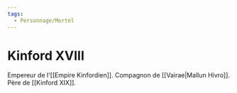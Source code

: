 ```yaml
---
tags:
  - Personnage/Mortel
---
```


# Kinford XVIII

Empereur de l'[[Empire Kinfordien]].
Compagnon de [[Vairae|Mallun Hivro]].
Père de [[Kinford XIX]].